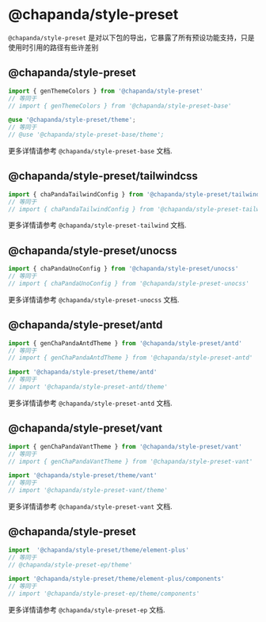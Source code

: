 # @chapanda/style-preset

`@chapanda/style-preset` 是对以下包的导出，它暴露了所有预设功能支持，只是使用时引用的路径有些许差别

## @chapanda/style-preset

```typescript jsx
import { genThemeColors } from '@chapanda/style-preset'
// 等同于
// import { genThemeColors } from '@chapanda/style-preset-base'
```

```scss
@use '@chapanda/style-preset/theme';
// 等同于
// @use '@chapanda/style-preset-base/theme';
```

更多详情请参考 `@chapanda/style-preset-base` 文档.

## @chapanda/style-preset/tailwindcss

```typescript jsx
import { chaPandaTailwindConfig } from '@chapanda/style-preset/tailwindcss'
// 等同于
// import { chaPandaTailwindConfig } from '@chapanda/style-preset-tailwind'
```
更多详情请参考 `@chapanda/style-preset-tailwind` 文档.

## @chapanda/style-preset/unocss

```typescript jsx
import { chaPandaUnoConfig } from '@chapanda/style-preset/unocss'
// 等同于
// import { chaPandaUnoConfig } from '@chapanda/style-preset-unocss'
```
更多详情请参考 `@chapanda/style-preset-unocss` 文档.

## @chapanda/style-preset/antd

```typescript jsx
import { genChaPandaAntdTheme } from '@chapanda/style-preset/antd'
// 等同于
// import { genChaPandaAntdTheme } from '@chapanda/style-preset-antd'

import '@chapanda/style-preset/theme/antd'
// 等同于
// import '@chapanda/style-preset-antd/theme'
```
更多详情请参考 `@chapanda/style-preset-antd` 文档.

## @chapanda/style-preset/vant

```typescript jsx
import { genChaPandaVantTheme } from '@chapanda/style-preset/vant'
// 等同于
// import { genChaPandaVantTheme } from '@chapanda/style-preset-vant'

import '@chapanda/style-preset/theme/vant'
// 等同于
// import '@chapanda/style-preset-vant/theme'
```
更多详情请参考 `@chapanda/style-preset-vant` 文档.

## @chapanda/style-preset

```typescript jsx
import  '@chapanda/style-preset/theme/element-plus'
// 等同于
// @chapanda/style-preset-ep/theme'

import '@chapanda/style-preset/theme/element-plus/components'
// 等同于
// import '@chapanda/style-preset-ep/theme/components'
```

更多详情请参考 `@chapanda/style-preset-ep` 文档.
